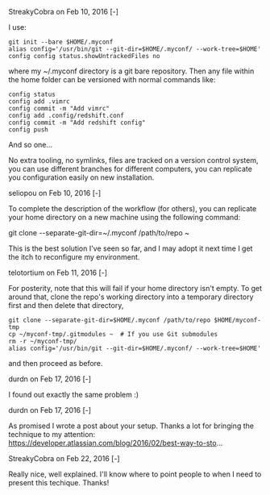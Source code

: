 	
	
StreakyCobra on Feb 10, 2016 [-]

I use:

    git init --bare $HOME/.myconf
    alias config='/usr/bin/git --git-dir=$HOME/.myconf/ --work-tree=$HOME'
    config config status.showUntrackedFiles no

where my ~/.myconf directory is a git bare repository. Then any file within the home folder can be versioned with normal commands like:

    config status
    config add .vimrc
    config commit -m "Add vimrc"
    config add .config/redshift.conf
    config commit -m "Add redshift config"
    config push

And so one…

No extra tooling, no symlinks, files are tracked on a version control system, you can use different branches for different computers, you can replicate you configuration easily on new installation.

	
	
seliopou on Feb 10, 2016 [-]

To complete the description of the workflow (for others), you can replicate your home directory on a new machine using the following command:

   git clone --separate-git-dir=~/.myconf /path/to/repo ~

This is the best solution I've seen so far, and I may adopt it next time I get the itch to reconfigure my environment.

	
	
telotortium on Feb 11, 2016 [-]

For posterity, note that this will fail if your home directory isn't empty. To get around that, clone the repo's working directory into a temporary directory first and then delete that directory,

    git clone --separate-git-dir=$HOME/.myconf /path/to/repo $HOME/myconf-tmp
    cp ~/myconf-tmp/.gitmodules ~  # If you use Git submodules
    rm -r ~/myconf-tmp/
    alias config='/usr/bin/git --git-dir=$HOME/.myconf/ --work-tree=$HOME'

and then proceed as before.

	
	
durdn on Feb 17, 2016 [-]

I found out exactly the same problem :)

	
	
durdn on Feb 17, 2016 [-]

As promised I wrote a post about your setup. Thanks a lot for bringing the technique to my attention: https://developer.atlassian.com/blog/2016/02/best-way-to-sto...

	
	
StreakyCobra on Feb 22, 2016 [-]

Really nice, well explained. I'll know where to point people to when I need to present this techique. Thanks!
